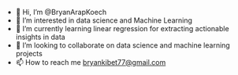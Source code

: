 - 👋 Hi, I’m @BryanArapKoech
- 👀 I’m interested in data science and Machine Learning
- 🌱 I’m currently learning linear regression for extracting actionable insights in data
- 💞️ I’m looking to collaborate on data science and machine learning projects
- 📫 How to reach me bryankibet77@gmail.com

<!---
BryanArapKoech/BryanArapKoech is a ✨ special ✨ repository because its `README.md` (this file) appears on your GitHub profile.
You can click the Preview link to take a look at your changes.
--->
